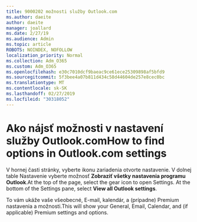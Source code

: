 ```yaml
---
title: 9000202 možnosti služby Outlook.com
ms.author: daeite
author: daeite
manager: joallard
ms.date: 2/27/19
ms.audience: Admin
ms.topic: article
ROBOTS: NOINDEX, NOFOLLOW
localization_priority: Normal
ms.collection: Adm_O365
ms.custom: Adm_O365
ms.openlocfilehash: e30c7010dcf9baeac9ce61ece25309898af5bfd9
ms.sourcegitcommit: 5f3bee4a07b811d434c58d44604de257e8cec0bc
ms.translationtype: MT
ms.contentlocale: sk-SK
ms.lasthandoff: 02/27/2019
ms.locfileid: "30318052"
---
```

# <a name="how-to-find-options-in-outlookcom-settings"></a><span data-ttu-id="75aea-102">Ako nájsť možnosti v nastavení služby Outlook.com</span><span class="sxs-lookup"><span data-stu-id="75aea-102">How to find options in Outlook.com settings</span></span>

<span data-ttu-id="75aea-p101">V hornej časti stránky, vyberte ikonu zariadenia otvorte nastavenie. V dolnej table Nastavenie vyberte možnosť **Zobraziť všetky nastavenia programu Outlook**.</span><span class="sxs-lookup"><span data-stu-id="75aea-p101">At the top of the page, select the gear icon to open Settings. At the bottom of the Settings pane, select **View all Outlook settings**.</span></span>

<span data-ttu-id="75aea-105">To vám ukáže vaše všeobecné, E-mail, kalendár, a (prípadne) Premium nastavenia a možnosti.</span><span class="sxs-lookup"><span data-stu-id="75aea-105">This will show your General, Email, Calendar, and (if applicable) Premium settings and options.</span></span>